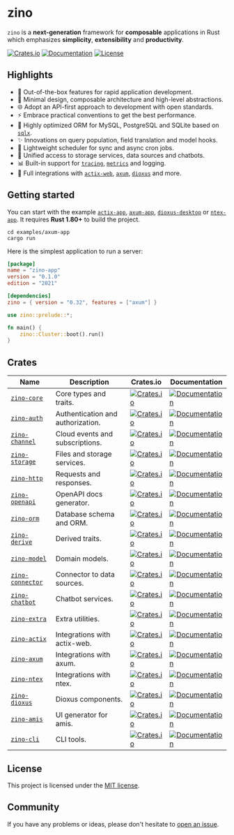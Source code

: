 # zino

`zino` is a **next-generation** framework for **composable** applications in Rust
which emphasizes **simplicity**, **extensibility** and **productivity**.

[![Crates.io](https://img.shields.io/crates/v/zino)][zino]
[![Documentation](https://shields.io/docsrs/zino)][zino-docs]
[![License](https://img.shields.io/crates/l/zino)][license]

## Highlights

- 🚀 Out-of-the-box features for rapid application development.
- 🎨 Minimal design, composable architecture and high-level abstractions.
- 🌐 Adopt an API-first approach to development with open standards.
- ⚡ Embrace practical conventions to get the best performance.
- 💎 Highly optimized ORM for MySQL, PostgreSQL and SQLite based on [`sqlx`].
- ✨ Innovations on query population, field translation and model hooks.
- 📅 Lightweight scheduler for sync and async cron jobs.
- 💠 Unified access to storage services, data sources and chatbots.
- 📊 Built-in support for [`tracing`], [`metrics`] and logging.
- 💖 Full integrations with [`actix-web`], [`axum`], [`dioxus`] and more.

## Getting started

You can start with the example [`actix-app`], [`axum-app`], [`dioxus-desktop`] or [`ntex-app`].
It requires **Rust 1.80+** to build the project.

```shell
cd examples/axum-app
cargo run
```

Here is the simplest application to run a server:
```toml
[package]
name = "zino-app"
version = "0.1.0"
edition = "2021"

[dependencies]
zino = { version = "0.32", features = ["axum"] }
```

```rust
use zino::prelude::*;

fn main() {
    zino::Cluster::boot().run()
}
```

## Crates

| Name            | Description                       | Crates.io    | Documentation |
|-----------------|-----------------------------------|--------------|---------------|
| [`zino-core`]   | Core types and traits.            | [![Crates.io](https://img.shields.io/crates/v/zino-core)][zino-core] | [![Documentation](https://shields.io/docsrs/zino-core)][zino-core-docs] |
| [`zino-auth`]   | Authentication and authorization. | [![Crates.io](https://img.shields.io/crates/v/zino-auth)][zino-auth] | [![Documentation](https://shields.io/docsrs/zino-auth)][zino-auth-docs] |
| [`zino-channel`] | Cloud events and subscriptions.  | [![Crates.io](https://img.shields.io/crates/v/zino-channel)][zino-channel] | [![Documentation](https://shields.io/docsrs/zino-channel)][zino-channel-docs] |
| [`zino-storage`] | Files and storage services.      | [![Crates.io](https://img.shields.io/crates/v/zino-storage)][zino-storage] | [![Documentation](https://shields.io/docsrs/zino-storage)][zino-storage-docs] |
| [`zino-http`]   | Requests and responses.           | [![Crates.io](https://img.shields.io/crates/v/zino-http)][zino-http] | [![Documentation](https://shields.io/docsrs/zino-http)][zino-http-docs] |
| [`zino-openapi`] | OpenAPI docs generator.          | [![Crates.io](https://img.shields.io/crates/v/zino-openapi)][zino-openapi] | [![Documentation](https://shields.io/docsrs/zino-openapi)][zino-openapi-docs] |
| [`zino-orm`]    | Database schema and ORM.          | [![Crates.io](https://img.shields.io/crates/v/zino-orm)][zino-orm] | [![Documentation](https://shields.io/docsrs/zino-orm)][zino-orm-docs] |
| [`zino-derive`] | Derived traits.                   | [![Crates.io](https://img.shields.io/crates/v/zino-derive)][zino-derive] | [![Documentation](https://shields.io/docsrs/zino-derive)][zino-derive-docs] |
| [`zino-model`]  | Domain models.                    | [![Crates.io](https://img.shields.io/crates/v/zino-model)][zino-model] | [![Documentation](https://shields.io/docsrs/zino-model)][zino-model-docs] |
| [`zino-connector`] | Connector to data sources.     | [![Crates.io](https://img.shields.io/crates/v/zino-connector)][zino-connector] | [![Documentation](https://shields.io/docsrs/zino-connector)][zino-connector-docs] |
| [`zino-chatbot`] | Chatbot services.                | [![Crates.io](https://img.shields.io/crates/v/zino-chatbot)][zino-chatbot] | [![Documentation](https://shields.io/docsrs/zino-chatbot)][zino-chatbot-docs] |
| [`zino-extra`]  | Extra utilities.                  | [![Crates.io](https://img.shields.io/crates/v/zino-extra)][zino-extra] | [![Documentation](https://shields.io/docsrs/zino-extra)][zino-extra-docs] |
| [`zino-actix`]  | Integrations with actix-web.      | [![Crates.io](https://img.shields.io/crates/v/zino-actix)][zino-actix] | [![Documentation](https://shields.io/docsrs/zino-actix)][zino-actix-docs] |
| [`zino-axum`]   | Integrations with axum.           | [![Crates.io](https://img.shields.io/crates/v/zino-axum)][zino-axum] | [![Documentation](https://shields.io/docsrs/zino-axum)][zino-axum-docs] |
| [`zino-ntex`]   | Integrations with ntex.           | [![Crates.io](https://img.shields.io/crates/v/zino-ntex)][zino-ntex] | [![Documentation](https://shields.io/docsrs/zino-ntex)][zino-ntex-docs] |
| [`zino-dioxus`] | Dioxus components.                | [![Crates.io](https://img.shields.io/crates/v/zino-dioxus)][zino-dioxus] | [![Documentation](https://shields.io/docsrs/zino-dioxus)][zino-dioxus-docs] |
| [`zino-amis`]   | UI generator for amis.            | [![Crates.io](https://img.shields.io/crates/v/zino-amis)][zino-amis] | [![Documentation](https://shields.io/docsrs/zino-amis)][zino-amis-docs] |
| [`zino-cli`]    | CLI tools.                        | [![Crates.io](https://img.shields.io/crates/v/zino-cli)][zino-cli] | [![Documentation](https://shields.io/docsrs/zino-cli)][zino-cli-docs] |

## License

This project is licensed under the [MIT license][license].

## Community

If you have any problems or ideas, please don't hesitate to [open an issue][zino-issue].

[`zino-core`]: https://github.com/zino-rs/zino/tree/main/crates/zino-core
[`zino-auth`]: https://github.com/zino-rs/zino/tree/main/crates/zino-auth
[`zino-channel`]: https://github.com/zino-rs/zino/tree/main/crates/zino-channel
[`zino-storage`]: https://github.com/zino-rs/zino/tree/main/crates/zino-storage
[`zino-http`]: https://github.com/zino-rs/zino/tree/main/crates/zino-http
[`zino-openapi`]: https://github.com/zino-rs/zino/tree/main/crates/zino-openapi
[`zino-derive`]: https://github.com/zino-rs/zino/tree/main/crates/zino-derive
[`zino-orm`]: https://github.com/zino-rs/zino/tree/main/crates/zino-orm
[`zino-model`]: https://github.com/zino-rs/zino/tree/main/crates/zino-model
[`zino-connector`]: https://github.com/zino-rs/zino/tree/main/crates/zino-connector
[`zino-chatbot`]: https://github.com/zino-rs/zino/tree/main/crates/zino-chatbot
[`zino-extra`]: https://github.com/zino-rs/zino/tree/main/crates/zino-extra
[`zino-actix`]: https://github.com/zino-rs/zino/tree/main/crates/zino-actix
[`zino-axum`]: https://github.com/zino-rs/zino/tree/main/crates/zino-axum
[`zino-ntex`]: https://github.com/zino-rs/zino/tree/main/crates/zino-ntex
[`zino-dioxus`]: https://github.com/zino-rs/zino/tree/main/crates/zino-dioxus
[`zino-amis`]: https://github.com/zino-rs/zino/tree/main/crates/zino-amis
[`zino-cli`]: https://github.com/zino-rs/zino/zino-cli
[zino]: https://crates.io/crates/zino
[zino-docs]: https://docs.rs/zino
[zino-core]: https://crates.io/crates/zino-core
[zino-core-docs]: https://docs.rs/zino-core
[zino-auth]: https://crates.io/crates/zino-auth
[zino-auth-docs]: https://docs.rs/zino-auth
[zino-channel]: https://crates.io/crates/zino-channel
[zino-channel-docs]: https://docs.rs/zino-channel
[zino-storage]: https://crates.io/crates/zino-storage
[zino-storage-docs]: https://docs.rs/zino-storage
[zino-http]: https://crates.io/crates/zino-http
[zino-http-docs]: https://docs.rs/zino-http
[zino-openapi]: https://crates.io/crates/zino-openapi
[zino-openapi-docs]: https://docs.rs/zino-openapi
[zino-orm]: https://crates.io/crates/zino-orm
[zino-orm-docs]: https://docs.rs/zino-orm
[zino-derive]: https://crates.io/crates/zino-derive
[zino-derive-docs]: https://docs.rs/zino-derive
[zino-model]: https://crates.io/crates/zino-model
[zino-model-docs]: https://docs.rs/zino-model
[zino-connector]: https://crates.io/crates/zino-connector
[zino-connector-docs]: https://docs.rs/zino-connector
[zino-chatbot]: https://crates.io/crates/zino-chatbot
[zino-chatbot-docs]: https://docs.rs/zino-chatbot
[zino-extra]: https://crates.io/crates/zino-extra
[zino-extra-docs]: https://docs.rs/zino-extra
[zino-actix]: https://crates.io/crates/zino-actix
[zino-actix-docs]: https://docs.rs/zino-actix
[zino-axum]: https://crates.io/crates/zino-axum
[zino-axum-docs]: https://docs.rs/zino-axum
[zino-ntex]: https://crates.io/crates/zino-ntex
[zino-ntex-docs]: https://docs.rs/zino-ntex
[zino-dioxus]: https://crates.io/crates/zino-dioxus
[zino-dioxus-docs]: https://docs.rs/zino-dioxus
[zino-amis]: https://crates.io/crates/zino-amis
[zino-amis-docs]: https://docs.rs/zino-amis
[zino-cli]: https://crates.io/crates/zino-cli
[zino-cli-docs]: https://docs.rs/zino-cli
[`sqlx`]: https://crates.io/crates/sqlx
[`tracing`]: https://crates.io/crates/tracing
[`metrics`]: https://crates.io/crates/metrics
[`actix-web`]: https://crates.io/crates/actix-web
[`axum`]: https://crates.io/crates/axum
[`dioxus`]: https://crates.io/crates/dioxus
[`ntex`]: https://crates.io/crates/ntex
[`actix-app`]: https://github.com/zino-rs/zino/tree/main/examples/actix-app
[`axum-app`]: https://github.com/zino-rs/zino/tree/main/examples/axum-app
[`dioxus-desktop`]: https://github.com/zino-rs/zino/tree/main/examples/dioxus-desktop
[`ntex-app`]: https://github.com/zino-rs/zino/tree/main/examples/ntex-app
[license]: https://github.com/zino-rs/zino/blob/main/LICENSE
[zino-issue]: https://github.com/zino-rs/zino/issues/new

